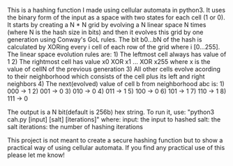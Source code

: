 This is a hashing function I made using cellular automata in python3. It uses the binary form of the input as a space with two states for each cell (1 or 0). It starts by creating a N * N grid by evolving a N linear space N times (where N is the hash size in bits) and then it evolves this grid by one generation using Conway's GoL rules. The bit b0...bN of the hash is calculated by XORing every i cell of each row of the grid where i [0...255]. The linear space evolution rules are:
	1) The leftmost cell always has value of 1
	2) The rightmost cell has value x0 XOR x1 ... XOR x255 where x is the value of cellN of the previous generation
	3) All other cells evolve acording to their neighborhood which consists of the cell plus its left and right neighbors
	4) The next(evolved) value of cell b from neighborhood abc is:
		1) 000 -> 1
		2) 001 -> 0
		3) 010 -> 0
		4) 011 -> 1
		5) 100 -> 0
		6) 101 -> 1
		7) 110 -> 1
		8) 111 -> 0

The output is a N bit(default is 256b) hex string.
To run it, use: "python3 cah.py [input] [salt] [iterations]" where:
	input: the input to hashed
	salt: the salt
	iterations: the number of hashing iterations

This project is not meant to create a secure hashing function but to show a practical way of using cellular automata. If you find any practical use of this please let me know!
